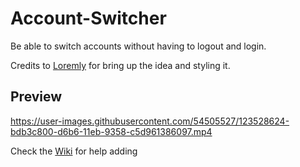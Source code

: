 # Account-Switcher
Be able to switch accounts without having to logout and login.

Credits to [Loremly](https://github.com/Loremly) for bring up the idea and styling it.

## Preview
https://user-images.githubusercontent.com/54505527/123528624-bdb3c800-d6b6-11eb-9358-c5d961386097.mp4

Check the [Wiki](https://github.com/E-boi/account-switcher/wiki) for help adding 

